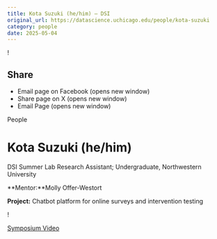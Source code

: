 ```yaml
---
title: Kota Suzuki (he/him) – DSI
original_url: https://datascience.uchicago.edu/people/kota-suzuki
category: people
date: 2025-05-04
---
```


<!-- Table-like structure detected -->

!

## Share

* Email page on Facebook (opens new window)
* Share page on X (opens new window)
* Email Page (opens new window)

<!-- Table-like structure detected -->

People

# Kota Suzuki (he/him)

DSI Summer Lab Research Assistant; Undergraduate, Northwestern University

**Mentor:**Molly Offer-Westort

**Project:** Chatbot platform for online surveys and intervention testing

!

[Symposium Video](https://youtu.be/LMX65lFjuAg)
